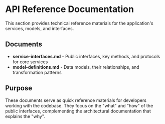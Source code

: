 # API Reference Documentation

This section provides technical reference materials for the application's services, models, and interfaces.

## Documents

- **service-interfaces.md** - Public interfaces, key methods, and protocols for core services
- **model-definitions.md** - Data models, their relationships, and transformation patterns

## Purpose

These documents serve as quick reference materials for developers working with the codebase. They focus on the "what" and "how" of the public interfaces, complementing the architectural documentation that explains the "why".